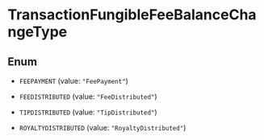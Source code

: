 

# TransactionFungibleFeeBalanceChangeType

## Enum


* `FEEPAYMENT` (value: `"FeePayment"`)

* `FEEDISTRIBUTED` (value: `"FeeDistributed"`)

* `TIPDISTRIBUTED` (value: `"TipDistributed"`)

* `ROYALTYDISTRIBUTED` (value: `"RoyaltyDistributed"`)



